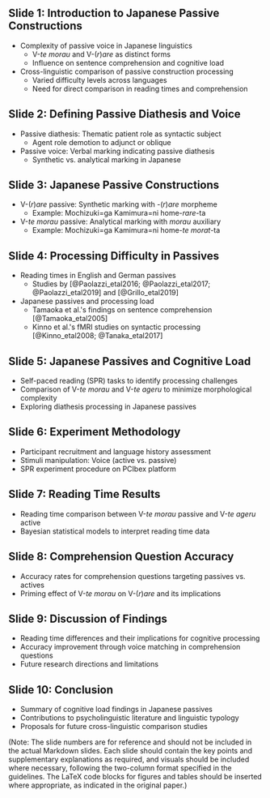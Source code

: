 ## Slide 1: Introduction to Japanese Passive Constructions

- Complexity of passive voice in Japanese linguistics
  - V-*te morau* and V-(*r*)*are* as distinct forms
  - Influence on sentence comprehension and cognitive load
- Cross-linguistic comparison of passive construction processing
  - Varied difficulty levels across languages
  - Need for direct comparison in reading times and comprehension

## Slide 2: Defining Passive Diathesis and Voice

- Passive diathesis: Thematic patient role as syntactic subject
  - Agent role demotion to adjunct or oblique
- Passive voice: Verbal marking indicating passive diathesis
  - Synthetic vs. analytical marking in Japanese

## Slide 3: Japanese Passive Constructions

- V-(*r*)*are* passive: Synthetic marking with -(*r*)*are* morpheme
  - Example: Mochizuki=ga Kamimura=ni home-*rare*-ta
- V-*te morau* passive: Analytical marking with *morau* auxiliary
  - Example: Mochizuki=ga Kamimura=ni home-*te morat*-ta

## Slide 4: Processing Difficulty in Passives

- Reading times in English and German passives
  - Studies by [@Paolazzi_etal2016; @Paolazzi_etal2017; @Paolazzi_etal2019] and [@Grillo_etal2019]
- Japanese passives and processing load
  - Tamaoka et al.'s findings on sentence comprehension [@Tamaoka_etal2005]
  - Kinno et al.'s fMRI studies on syntactic processing [@Kinno_etal2008; @Tanaka_etal2017]

## Slide 5: Japanese Passives and Cognitive Load

- Self-paced reading (SPR) tasks to identify processing challenges
- Comparison of V-*te morau* and V-*te ageru* to minimize morphological complexity
- Exploring diathesis processing in Japanese passives

## Slide 6: Experiment Methodology

- Participant recruitment and language history assessment
- Stimuli manipulation: Voice (active vs. passive)
- SPR experiment procedure on PCIbex platform

## Slide 7: Reading Time Results

- Reading time comparison between V-*te morau* passive and V-*te ageru* active
- Bayesian statistical models to interpret reading time data

## Slide 8: Comprehension Question Accuracy

- Accuracy rates for comprehension questions targeting passives vs. actives
- Priming effect of V-*te morau* on V-(*r*)*are* and its implications

## Slide 9: Discussion of Findings

- Reading time differences and their implications for cognitive processing
- Accuracy improvement through voice matching in comprehension questions
- Future research directions and limitations

## Slide 10: Conclusion

- Summary of cognitive load findings in Japanese passives
- Contributions to psycholinguistic literature and linguistic typology
- Proposals for future cross-linguistic comparison studies

(Note: The slide numbers are for reference and should not be included in the actual Markdown slides. Each slide should contain the key points and supplementary explanations as required, and visuals should be included where necessary, following the two-column format specified in the guidelines. The LaTeX code blocks for figures and tables should be inserted where appropriate, as indicated in the original paper.)